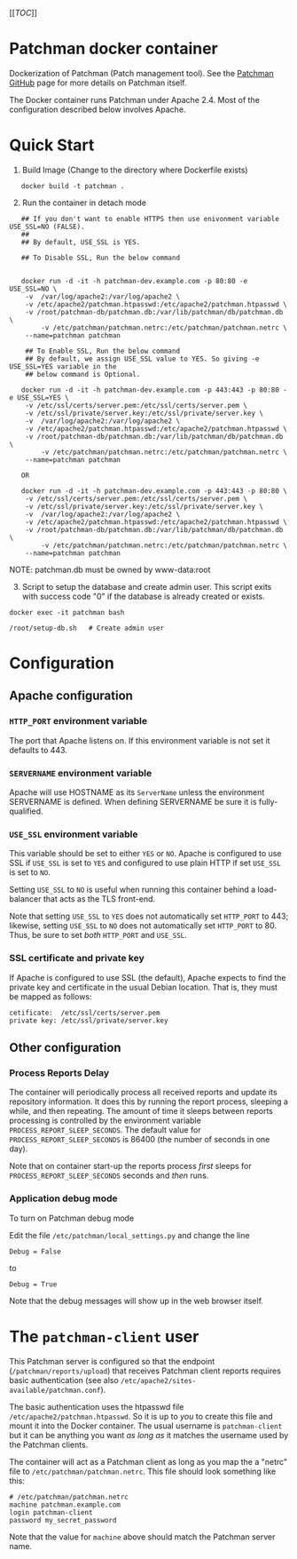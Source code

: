 [[_TOC_]]

# Patchman docker container

Dockerization of Patchman (Patch management tool). See the [Patchman
GitHub](https://github.com/furlongm/patchman) page for more details on
Patchman itself.

The Docker container runs Patchman under Apache 2.4. Most of the
configuration described below involves Apache.

# Quick Start

1. Build Image (Change to the directory where Dockerfile exists)

```
   docker build -t patchman .
```

2. Run the container in detach mode

```
   ## If you don't want to enable HTTPS then use enivonment variable USE_SSL=NO (FALSE).
   ##
   ## By default, USE_SSL is YES.

   ## To Disable SSL, Run the below command


   docker run -d -it -h patchman-dev.example.com -p 80:80 -e USE_SSL=NO \
	-v  /var/log/apache2:/var/log/apache2 \
	-v /etc/apache2/patchman.htpasswd:/etc/apache2/patchman.htpasswd \
	-v /root/patchman-db/patchman.db:/var/lib/patchman/db/patchman.db \
        -v /etc/patchman/patchman.netrc:/etc/patchman/patchman.netrc \
	--name=patchman patchman

    ## To Enable SSL, Run the below command
    ## By default, we assign USE_SSL value to YES. So giving -e USE_SSL=YES variable in the
    ## below command is Optional.

   docker run -d -it -h patchman-dev.example.com -p 443:443 -p 80:80 -e USE_SSL=YES \
	-v /etc/ssl/certs/server.pem:/etc/ssl/certs/server.pem \
	-v /etc/ssl/private/server.key:/etc/ssl/private/server.key \
	-v  /var/log/apache2:/var/log/apache2 \
	-v /etc/apache2/patchman.htpasswd:/etc/apache2/patchman.htpasswd \
	-v /root/patchman-db/patchman.db:/var/lib/patchman/db/patchman.db \
        -v /etc/patchman/patchman.netrc:/etc/patchman/patchman.netrc \
	--name=patchman patchman

   OR

   docker run -d -it -h patchman-dev.example.com -p 443:443 -p 80:80 \
	-v /etc/ssl/certs/server.pem:/etc/ssl/certs/server.pem \
	-v /etc/ssl/private/server.key:/etc/ssl/private/server.key \
	-v  /var/log/apache2:/var/log/apache2 \
	-v /etc/apache2/patchman.htpasswd:/etc/apache2/patchman.htpasswd \
	-v /root/patchman-db/patchman.db:/var/lib/patchman/db/patchman.db \
        -v /etc/patchman/patchman.netrc:/etc/patchman/patchman.netrc \
	--name=patchman patchman

```

   NOTE: patchman.db must be owned by www-data:root

3. Script to setup the database and create admin user. This script exits with success
   code "0" if the database is already created or exists.
```
docker exec -it patchman bash

/root/setup-db.sh   # Create admin user
```

# Configuration

## Apache configuration

### `HTTP_PORT` environment variable

The port that Apache listens on. If this environment variable is not set
it defaults to 443.

### `SERVERNAME` environment variable

Apache will use HOSTNAME as its `ServerName` unless the environment
SERVERNAME is defined. When defining SERVERNAME be sure it is
fully-qualified.

### `USE_SSL` environment variable

This variable should be set to either `YES` or `NO`.
Apache is configured to use SSL if `USE_SSL` is set to `YES` and
configured to use plain HTTP if set `USE_SSL` is set to `NO`.

Setting `USE_SSL` to `NO` is useful when running this container behind a
load-balancer that acts as the TLS front-end.

Note that setting `USE_SSL` to `YES` does not automatically set
`HTTP_PORT` to 443; likewise, setting `USE_SSL` to `NO` does not
automatically set `HTTP_PORT` to 80. Thus, be sure to set _both_
`HTTP_PORT` and `USE_SSL`.

### SSL certificate and private key

If Apache is configured to use SSL (the default), Apache expects to find
the private key and certificate in the usual Debian location. That is,
they must be mapped as follows:

    cetificate:  /etc/ssl/certs/server.pem
    private key: /etc/ssl/private/server.key

## Other configuration

### Process Reports Delay

The container will periodically process all received reports and update
its repository information. It does this by running the report process,
sleeping a while, and then repeating. The amount of time it sleeps between
reports processing is controlled by the environment variable
`PROCESS_REPORT_SLEEP_SECONDS`. The default value for
`PROCESS_REPORT_SLEEP_SECONDS` is 86400 (the number of seconds in one
day).

Note that on container start-up the reports process _first_ sleeps
for `PROCESS_REPORT_SLEEP_SECONDS` seconds and _then_ runs.

### Application debug mode

To turn on Patchman debug mode

Edit the file `/etc/patchman/local_settings.py` and change the line
```
Debug = False
```
to
```
Debug = True
```
Note that the debug messages will show up in the web browser itself.

# The `patchman-client` user

This Patchman server is configured so that the endpoint
(`/patchman/reports/upload`) that receives Patchman client reports
requires basic authentication (see also
`/etc/apache2/sites-available/patchman.conf`).

The basic authentication uses the htpasswd file
`/etc/apache2/patchman.htpasswd`. So it is up to _you_ to create this file
and mount it into the Docker container. The usual username is
`patchman-client` but it can be anything you want _as long as_ it matches
the username used by the Patchman clients.

The container will act as a Patchman client as long as you map the a
"netrc" file to `/etc/patchman/patchman.netrc`. This file should look
something like this:
```
# /etc/patchman/patchman.netrc
machine patchman.example.com
login patchman-client
password my_secret_password
```
Note that the value for `machine` above should match the Patchman server name.

